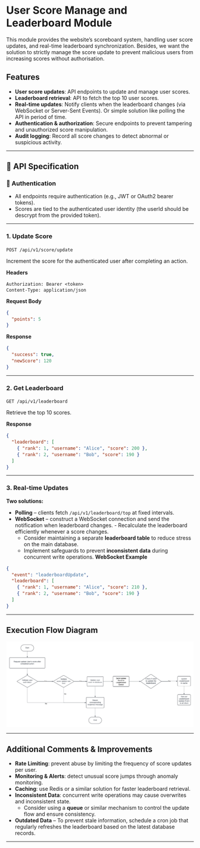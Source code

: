 # User Score Manage and Leaderboard Module

This module provides the website’s scoreboard system, handling user score updates, and real-time leaderboard synchronization. Besides, we want the solution to strictly manage the score update to prevent malicious users from increasing scores without authorisation.

## Features

- **User score updates**: API endpoints to update and manage user scores.
- **Leaderboard retrieval**: API to fetch the top 10 user scores.
- **Real-time updates**: Notify clients when the leaderboard changes (via WebSocket or Server-Sent Events). Or simple solution like polling the API in period of time.
- **Authentication & authorization**: Secure endpoints to prevent tampering and unauthorized score manipulation.
- **Audit logging**: Record all score changes to detect abnormal or suspicious activity.

---

## 📂 API Specification

### 🔐 Authentication

- All endpoints require authentication (e.g., JWT or OAuth2 bearer tokens).
- Scores are tied to the authenticated user identity (the userId should be descrypt from the provided token).

---

### **1. Update Score**

`POST /api/v1/score/update`

Increment the score for the authenticated user after completing an action.

**Headers**

```http
Authorization: Bearer <token>
Content-Type: application/json
```

**Request Body**

```json
{
  "points": 5
}
```

**Response**

```json
{
  "success": true,
  "newScore": 120
}
```

---

### **2. Get Leaderboard**

`GET /api/v1/leaderboard`

Retrieve the top 10 scores.

**Response**

```json
{
  "leaderboard": [
    { "rank": 1, "username": "Alice", "score": 200 },
    { "rank": 2, "username": "Bob", "score": 190 }
  ]
}
```

---

### **3. Real-time Updates**

**Two solutions:**

- **Polling** – clients fetch `/api/v1/leaderboard/top` at fixed intervals.
- **WebSocket** – construct a WebSocket connection and send the notification when leaderboard changes. - Recalculate the leaderboard efficiently whenever a score changes.
  - Consider maintaining a separate **leaderboard table** to reduce stress on the main database.
  - Implement safeguards to prevent **inconsistent data** during concurrent write operations.
    **WebSocket Example**

```json
{
  "event": "leaderboardUpdate",
  "leaderboard": [
    { "rank": 1, "username": "Alice", "score": 210 },
    { "rank": 2, "username": "Bob", "score": 190 }
  ]
}
```

---

## Execution Flow Diagram

![Execution Flow Diagram](./workflow_diagram.png)

---

## Additional Comments & Improvements

- **Rate Limiting**: prevent abuse by limiting the frequency of score updates per user.
- **Monitoring & Alerts**: detect unusual score jumps through anomaly monitoring.
- **Caching**: use Redis or a similar solution for faster leaderboard retrieval.
- **Inconsistent Data**: concurrent write operations may cause overwrites and inconsistent state.
  - Consider using a **queue** or similar mechanism to control the update flow and ensure consistency.
- **Outdated Data** – To prevent stale information, schedule a cron job that regularly refreshes the leaderboard based on the latest database records.

---
